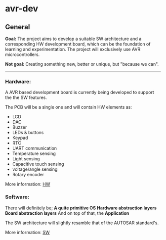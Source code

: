 # avr-dev

## General

**Goal:** The project aims to develop a suitable SW architecture and a corresponding HW development board, which can be the foundation of learning and experimentation.
The project will exclusively use AVR microcontrollers.

**Not goal:** Creating something new, better or unique, but  "because we can".

---

### Hardware:
A AVR based development board is currently being developed to support the the SW features.

The PCB will be a single one and will contain HW elements as:
* LCD
* DAC
* Buzzer
* LEDs & buttons
* Keypad
* RTC
* UART communication
* Temperature sensing
* Light sensing
* Capacitive touch sensing
* voltage/angle sensing
* Rotary encoder

More information: [HW](https://github.com/theQuetzalcoatl/avr-dev/blob/master/HW/README.md "Hardware")

### Software:

There will definitely be;
**A quite primitive OS**
**Hardware abstraction layers**
**Board abstraction layers**
And on top of that, the **Application**

The SW architecture will slightly resamble that of the AUTOSAR standard's.

More information: [SW](https://github.com/theQuetzalcoatl/avr-dev/blob/master/SW/README.md "Software")
